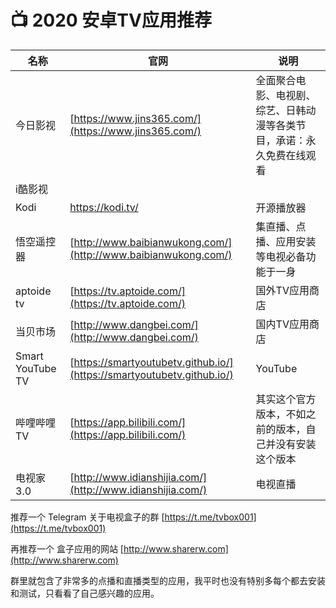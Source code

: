 # 📺 2020 安卓TV应用推荐



| 名称             | 官网                                                         | 说明                                                         |
| ---------------- | ------------------------------------------------------------ | ------------------------------------------------------------ |
| 今日影视         | [https://www.jins365.com/](https://www.jins365.com/)         | 全面聚合电影、电视剧、综艺、日韩动漫等各类节目，承诺：永久免费在线观看 |
| i酷影视          |                                                              |                                                              |
| Kodi             | [https://kodi.tv/  ](https://kodi.tv/  )                     | 开源播放器                                                   |
| 悟空遥控器       | [http://www.baibianwukong.com/](http://www.baibianwukong.com/) | 集直播、点播、应用安装等电视必备功能于一身                   |
| aptoide tv       | [https://tv.aptoide.com/](https://tv.aptoide.com/)           | 国外TV应用商店                                               |
| 当贝市场         | [http://www.dangbei.com/](http://www.dangbei.com/)           | 国内TV应用商店                                               |
| Smart YouTube TV | [https://smartyoutubetv.github.io/](https://smartyoutubetv.github.io/) | YouTube                                                      |
| 哔哩哔哩TV       | [https://app.bilibili.com/](https://app.bilibili.com/)       | 其实这个官方版本，不如之前的版本，自己并没有安装这个版本     |
| 电视家3.0        | [http://www.idianshijia.com/](http://www.idianshijia.com/)   | 电视直播                                                     |

推荐一个 Telegram 关于电视盒子的群 [https://t.me/tvbox001](https://t.me/tvbox001)

再推荐一个 盒子应用的网站 [http://www.sharerw.com](http://www.sharerw.com)

群里就包含了非常多的点播和直播类型的应用，我平时也没有特别多每个都去安装和测试，只看看了自己感兴趣的应用。

